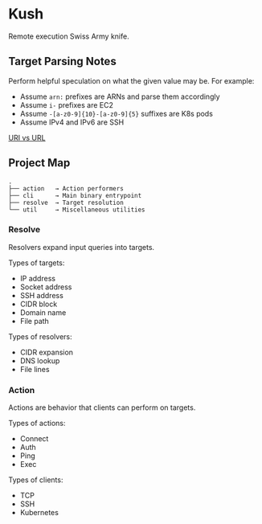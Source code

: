 # Kush

Remote execution Swiss Army knife.

## Target Parsing Notes

Perform helpful speculation on what the given value may be. For example:

- Assume `arn:` prefixes are ARNs and parse them accordingly
- Assume `i-` prefixes are EC2
- Assume `-[a-z0-9]{10}-[a-z0-9]{5}` suffixes are K8s pods
- Assume IPv4 and IPv6 are SSH

[URI vs URL](https://danielmiessler.com/p/difference-between-uri-url/)

## Project Map

```
.
├── action   → Action performers
├── cli      → Main binary entrypoint
├── resolve  → Target resolution
└── util     → Miscellaneous utilities
```

### Resolve

Resolvers expand input queries into targets.

Types of targets:

- IP address
- Socket address
- SSH address
- CIDR block
- Domain name
- File path

Types of resolvers:

- CIDR expansion
- DNS lookup
- File lines

### Action

Actions are behavior that clients can perform on targets.

Types of actions:

- Connect
- Auth
- Ping
- Exec

Types of clients:

- TCP
- SSH
- Kubernetes
